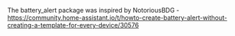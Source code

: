 The battery_alert package was inspired by NotoriousBDG - https://community.home-assistant.io/t/howto-create-battery-alert-without-creating-a-template-for-every-device/30576